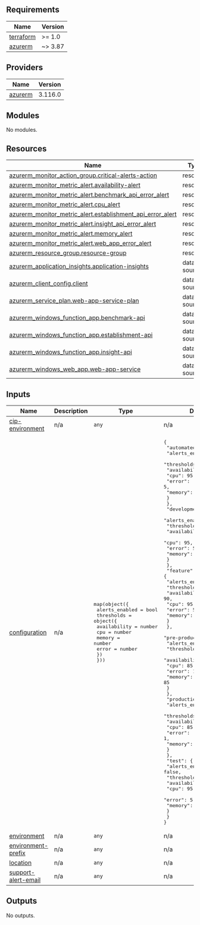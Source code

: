 <!-- BEGIN_TF_DOCS -->
## Requirements

| Name | Version |
|------|---------|
| <a name="requirement_terraform"></a> [terraform](#requirement\_terraform) | >= 1.0 |
| <a name="requirement_azurerm"></a> [azurerm](#requirement\_azurerm) | ~> 3.87 |

## Providers

| Name | Version |
|------|---------|
| <a name="provider_azurerm"></a> [azurerm](#provider\_azurerm) | 3.116.0 |

## Modules

No modules.

## Resources

| Name | Type |
|------|------|
| [azurerm_monitor_action_group.critical-alerts-action](https://registry.terraform.io/providers/hashicorp/azurerm/latest/docs/resources/monitor_action_group) | resource |
| [azurerm_monitor_metric_alert.availability-alert](https://registry.terraform.io/providers/hashicorp/azurerm/latest/docs/resources/monitor_metric_alert) | resource |
| [azurerm_monitor_metric_alert.benchmark_api_error_alert](https://registry.terraform.io/providers/hashicorp/azurerm/latest/docs/resources/monitor_metric_alert) | resource |
| [azurerm_monitor_metric_alert.cpu_alert](https://registry.terraform.io/providers/hashicorp/azurerm/latest/docs/resources/monitor_metric_alert) | resource |
| [azurerm_monitor_metric_alert.establishment_api_error_alert](https://registry.terraform.io/providers/hashicorp/azurerm/latest/docs/resources/monitor_metric_alert) | resource |
| [azurerm_monitor_metric_alert.insight_api_error_alert](https://registry.terraform.io/providers/hashicorp/azurerm/latest/docs/resources/monitor_metric_alert) | resource |
| [azurerm_monitor_metric_alert.memory_alert](https://registry.terraform.io/providers/hashicorp/azurerm/latest/docs/resources/monitor_metric_alert) | resource |
| [azurerm_monitor_metric_alert.web_app_error_alert](https://registry.terraform.io/providers/hashicorp/azurerm/latest/docs/resources/monitor_metric_alert) | resource |
| [azurerm_resource_group.resource-group](https://registry.terraform.io/providers/hashicorp/azurerm/latest/docs/resources/resource_group) | resource |
| [azurerm_application_insights.application-insights](https://registry.terraform.io/providers/hashicorp/azurerm/latest/docs/data-sources/application_insights) | data source |
| [azurerm_client_config.client](https://registry.terraform.io/providers/hashicorp/azurerm/latest/docs/data-sources/client_config) | data source |
| [azurerm_service_plan.web-app-service-plan](https://registry.terraform.io/providers/hashicorp/azurerm/latest/docs/data-sources/service_plan) | data source |
| [azurerm_windows_function_app.benchmark-api](https://registry.terraform.io/providers/hashicorp/azurerm/latest/docs/data-sources/windows_function_app) | data source |
| [azurerm_windows_function_app.establishment-api](https://registry.terraform.io/providers/hashicorp/azurerm/latest/docs/data-sources/windows_function_app) | data source |
| [azurerm_windows_function_app.insight-api](https://registry.terraform.io/providers/hashicorp/azurerm/latest/docs/data-sources/windows_function_app) | data source |
| [azurerm_windows_web_app.web-app-service](https://registry.terraform.io/providers/hashicorp/azurerm/latest/docs/data-sources/windows_web_app) | data source |

## Inputs

| Name | Description | Type | Default | Required |
|------|-------------|------|---------|:--------:|
| <a name="input_cip-environment"></a> [cip-environment](#input\_cip-environment) | n/a | `any` | n/a | yes |
| <a name="input_configuration"></a> [configuration](#input\_configuration) | n/a | <pre>map(object({<br>    alerts_enabled = bool<br>    thresholds = object({<br>      availability = number<br>      cpu          = number<br>      memory       = number<br>      error        = number<br>    })<br>  }))</pre> | <pre>{<br>  "automated-test": {<br>    "alerts_enabled": false,<br>    "thresholds": {<br>      "availability": 90,<br>      "cpu": 95,<br>      "error": 5,<br>      "memory": 95<br>    }<br>  },<br>  "development": {<br>    "alerts_enabled": true,<br>    "thresholds": {<br>      "availability": 90,<br>      "cpu": 95,<br>      "error": 5,<br>      "memory": 95<br>    }<br>  },<br>  "feature": {<br>    "alerts_enabled": false,<br>    "thresholds": {<br>      "availability": 90,<br>      "cpu": 95,<br>      "error": 5,<br>      "memory": 95<br>    }<br>  },<br>  "pre-production": {<br>    "alerts_enabled": false,<br>    "thresholds": {<br>      "availability": 99.9,<br>      "cpu": 85,<br>      "error": 1,<br>      "memory": 85<br>    }<br>  },<br>  "production": {<br>    "alerts_enabled": true,<br>    "thresholds": {<br>      "availability": 99.9,<br>      "cpu": 85,<br>      "error": 1,<br>      "memory": 85<br>    }<br>  },<br>  "test": {<br>    "alerts_enabled": false,<br>    "thresholds": {<br>      "availability": 90,<br>      "cpu": 95,<br>      "error": 5,<br>      "memory": 95<br>    }<br>  }<br>}</pre> | no |
| <a name="input_environment"></a> [environment](#input\_environment) | n/a | `any` | n/a | yes |
| <a name="input_environment-prefix"></a> [environment-prefix](#input\_environment-prefix) | n/a | `any` | n/a | yes |
| <a name="input_location"></a> [location](#input\_location) | n/a | `any` | n/a | yes |
| <a name="input_support-alert-email"></a> [support-alert-email](#input\_support-alert-email) | n/a | `any` | n/a | yes |

## Outputs

No outputs.
<!-- END_TF_DOCS -->